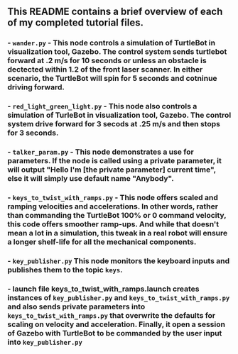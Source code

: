 ## This README contains a brief overview of each of my completed tutorial files.

### - `wander.py` - This node controls a simulation of TurtleBot in visualization tool, Gazebo. The control system sends turtlebot forward at .2 m/s for 10 seconds or unless an obstacle is dectected within 1.2 of the front laser scanner. In either scenario, the TurtleBot will spin for 5 seconds and cotninue driving forward.

### - `red_light_green_light.py` - This node also controls a simulation of TurleBot in visualization tool, Gazebo. The control system drive forward for 3 secods at .25 m/s and then stops for 3 seconds.

### - `talker_param.py` - This node demonstrates a use for parameters. If the node is called using a private parameter, it will output "Hello I'm [the private parameter] current time", else it will simply use default name "Anybody".

### - `keys_to_twist_with_ramps.py` - This node offers scaled and ramping velocities and accelerations. In other words, rather than commanding the TurtleBot 100% or 0 command velocity, this code offers smoother ramp-ups. And while that doesn't mean a lot in a simulation, this tweak in a real robot will ensure a longer shelf-life for all the mechanical components.

### - `key_publisher.py` This node monitors the keyboard inputs and publishes them to the topic `keys`.

### - launch file keys_to_twist_with_ramps.launch creates instances of  `key_publisher.py` and `keys_to_twist_with_ramps.py` and also sends private parameters into `keys_to_twist_with_ramps.py` that overwrite the defaults for scaling on velocity and acceleration. Finally, it open a session of Gazebo with TurtleBot to be commanded by the user input into `key_publisher.py`
